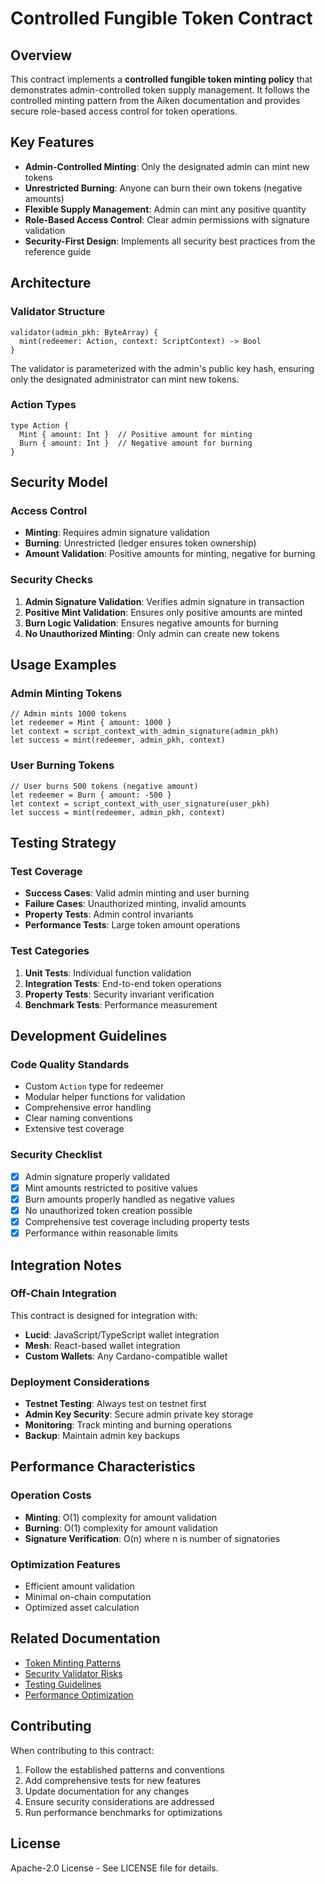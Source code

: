# Controlled Fungible Token Contract

## Overview

This contract implements a **controlled fungible token minting policy** that demonstrates admin-controlled token supply management. It follows the controlled minting pattern from the Aiken documentation and provides secure role-based access control for token operations.

## Key Features

- **Admin-Controlled Minting**: Only the designated admin can mint new tokens
- **Unrestricted Burning**: Anyone can burn their own tokens (negative amounts)
- **Flexible Supply Management**: Admin can mint any positive quantity
- **Role-Based Access Control**: Clear admin permissions with signature validation
- **Security-First Design**: Implements all security best practices from the reference guide

## Architecture

### Validator Structure

```aiken
validator(admin_pkh: ByteArray) {
  mint(redeemer: Action, context: ScriptContext) -> Bool
}
```

The validator is parameterized with the admin's public key hash, ensuring only the designated administrator can mint new tokens.

### Action Types

```aiken
type Action {
  Mint { amount: Int }  // Positive amount for minting
  Burn { amount: Int }  // Negative amount for burning
}
```

## Security Model

### Access Control
- **Minting**: Requires admin signature validation
- **Burning**: Unrestricted (ledger ensures token ownership)
- **Amount Validation**: Positive amounts for minting, negative for burning

### Security Checks
1. **Admin Signature Validation**: Verifies admin signature in transaction
2. **Positive Mint Validation**: Ensures only positive amounts are minted
3. **Burn Logic Validation**: Ensures negative amounts for burning
4. **No Unauthorized Minting**: Only admin can create new tokens

## Usage Examples

### Admin Minting Tokens

```aiken
// Admin mints 1000 tokens
let redeemer = Mint { amount: 1000 }
let context = script_context_with_admin_signature(admin_pkh)
let success = mint(redeemer, admin_pkh, context)
```

### User Burning Tokens

```aiken
// User burns 500 tokens (negative amount)
let redeemer = Burn { amount: -500 }
let context = script_context_with_user_signature(user_pkh)
let success = mint(redeemer, admin_pkh, context)
```

## Testing Strategy

### Test Coverage
- **Success Cases**: Valid admin minting and user burning
- **Failure Cases**: Unauthorized minting, invalid amounts
- **Property Tests**: Admin control invariants
- **Performance Tests**: Large token amount operations

### Test Categories
1. **Unit Tests**: Individual function validation
2. **Integration Tests**: End-to-end token operations
3. **Property Tests**: Security invariant verification
4. **Benchmark Tests**: Performance measurement

## Development Guidelines

### Code Quality Standards
- Custom `Action` type for redeemer
- Modular helper functions for validation
- Comprehensive error handling
- Clear naming conventions
- Extensive test coverage

### Security Checklist
- [x] Admin signature properly validated
- [x] Mint amounts restricted to positive values
- [x] Burn amounts properly handled as negative values
- [x] No unauthorized token creation possible
- [x] Comprehensive test coverage including property tests
- [x] Performance within reasonable limits

## Integration Notes

### Off-Chain Integration
This contract is designed for integration with:
- **Lucid**: JavaScript/TypeScript wallet integration
- **Mesh**: React-based wallet integration
- **Custom Wallets**: Any Cardano-compatible wallet

### Deployment Considerations
- **Testnet Testing**: Always test on testnet first
- **Admin Key Security**: Secure admin private key storage
- **Monitoring**: Track minting and burning operations
- **Backup**: Maintain admin key backups

## Performance Characteristics

### Operation Costs
- **Minting**: O(1) complexity for amount validation
- **Burning**: O(1) complexity for amount validation
- **Signature Verification**: O(n) where n is number of signatories

### Optimization Features
- Efficient amount validation
- Minimal on-chain computation
- Optimized asset calculation

## Related Documentation

- [Token Minting Patterns](../../docs/patterns/token-minting.md)
- [Security Validator Risks](../../docs/security/validator-risks.md)
- [Testing Guidelines](../../docs/language/testing.md)
- [Performance Optimization](../../docs/performance/optimization.md)

## Contributing

When contributing to this contract:
1. Follow the established patterns and conventions
2. Add comprehensive tests for new features
3. Update documentation for any changes
4. Ensure security considerations are addressed
5. Run performance benchmarks for optimizations

## License

Apache-2.0 License - See LICENSE file for details.
